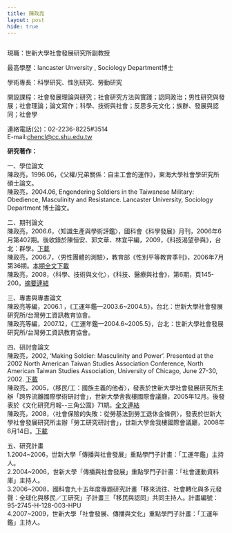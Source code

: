 ```yaml
---
title: 陳政亮
layout: post
hide: true
---
```


<span class="image right"><img src="{{ 'assets/images/zheng.jpg' | relative_url }}" alt="" /></span>

現職：世新大學社會發展研究所副教授

最高學歷：lancaster Unversity , Sociology Department博士

學術專長：科學研究、性別研究、勞動研究

開設課程：社會發展理論與研究；社會研究方法與實踐；認同政治；男性研究與發展；社會理論；論文寫作；科學、技術與社會；反思多元文化；族群、發展與認同；社會學 

連絡電話(公)：02-2236-8225#3514<br />
E-mail:<a href="mailto:chencl@cc.shu.edu.tw" target="_blank" class="main_link1" title="寄信給陳政亮(開心視窗)">chencl@cc.shu.edu.tw</a><br />
<p><strong>研究著作：</strong></p>
一、學位論文<br />
陳政亮，1996.06，《父權/兄弟關係：自主工會的運作》，東海大學社會學研究所碩士論文。<br />
陳政亮，2004.06, Engendering Soldiers in the Taiwanese Military: Obedience, Masculinity and Resistance. Lancaster University, Sociology Department 博士論文。
<p>二、期刊論文<br />
  陳政亮，2006.6，〈知識生產與學術評鑑〉，國科會《科學發展》月刊，2006年6月第402期。後收錄於陳恒安、郭文華、林宜平編，2009，《科技渴望參與》，台北：群學。<a href="http://203.145.193.110/NSC_INDEX/Journal/EJ0001/9506/9506-14.pdf" target="_blank">下載</a><br />
  陳政亮，2006.7，〈男性團體的測驗〉，教育部《性別平等教育季刊》，2006年7月第36期。<a href="http://www.gender.edu.tw/upload/society/Magazine/%B2%C436%B4%C1%A5%FE%A4%E5.zip" target="_blank">本期全文下載</a><br />
  陳政亮，2008，〈科學、技術與文化〉，《科技、醫療與社會》，第6期，頁145-200。<a href="http://stm.ym.edu.tw/article/163" target="_blank">摘要連結</a><br />
  </p>
<p>三、專書與專書論文<br />
  陳政亮等編，2006.1 ，《工運年鑑&mdash;2003.6~2004.5》，台北：世新大學社會發展研究所/台灣勞工資訊教育協會。<br />
  陳政亮等編，2007.12，《工運年鑑&mdash;2004.6~2005.5》，台北：世新大學社會發展研究所/台灣勞工資訊教育協會。</p>
<p>四、研討會論文<br />
  陳政亮，2002, &lsquo;Making Soldier: Masculinity and Power&rsquo;. Presented at the 2002 North American Taiwan Studies Association Conference, North American Taiwan Studies Association, University of Chicago, June 27-30, 2002. <a href="http://cc.shu.edu.tw/~e62/NewSiteData/Teacher/ChenJunior/LoyalMasculinity.pdf" target="_blank">下載</a><br />
  陳政亮，2005，〈移民/工：國族主義的他者〉，發表於世新大學社會發展研究所主辦「跨界流離國際學術研討會」，世新大學舍我樓國際會議廳，2005年12月。後發表於《文化研究月報--三角公園》71期。<a href="http://hermes.hrc.ntu.edu.tw/csa/journal/71/journal_park713.htm" target="_blank">全文連結</a><br />
  陳政亮，2008，〈社會保險的失敗：從勞基法到勞工退休金條例〉，發表於世新大學社會發展研究所主辦「勞工研究研討會」，世新大學舍我樓國際會議廳，2008年6月14日。<a href="http://cc.shu.edu.tw/~e62/laborstudies2008/paper/a2_liang.pdf" target="_blank">下載</a><br />
  </p>
<p>五、研究計畫<br />
  1.2004~2006，世新大學「傳播與社會發展」重點學門子計畫：「工運年鑑」主持人。<br />
  2.2004~2006，世新大學「傳播與社會發展」重點學門子計畫：「社會運動資料庫」主持人。<br />
  3.2006~2008，國科會九十五年度專題研究計畫「移來流往、社會轉化與多元發聲：全球化與移民／工研究」子計畫三「移民與認同」共同主持人。計畫編號：95-2745-H-128-003-HPU<br />
  4.2007~2009，世新大學「社會發展、傳播與文化」重點學門子計畫：「工運年鑑」主持人。<br />
  </p><br />
